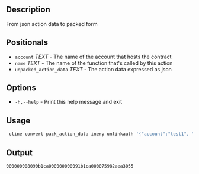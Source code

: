 ## Description
From json action data to packed form

## Positionals
- `account` _TEXT_ - The name of the account that hosts the contract
- `name` _TEXT_ - The name of the function that's called by this action
- `unpacked_action_data` _TEXT_ - The action data expressed as json

## Options

- `-h,--help` - Print this help message and exit

## Usage
```sh
 cline convert pack_action_data inery unlinkauth '{"account":"test1", "code":"test2", "type":"ineryinery"}'
```

## Output


```console
000000008090b1ca000000000091b1ca000075982aea3055
```
